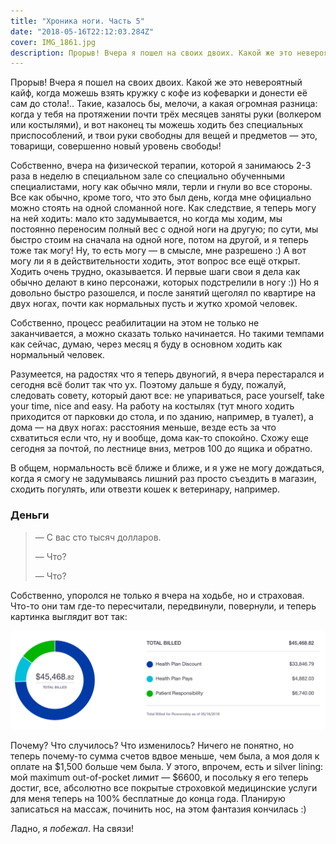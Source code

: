 ```yaml
---
title: "Хроника ноги. Часть 5"
date: "2018-05-16T22:12:03.284Z"
cover: IMG_1861.jpg
description: Прорыв! Вчера я пошел на своих двоих. Какой же это невероятный кайф, когда можешь взять кружку с кофе из кофеварки и донести её сам до стола!
---
```


Прорыв! Вчера я пошел на своих двоих. Какой же это невероятный кайф, когда можешь взять кружку с кофе из кофеварки и донести её сам до стола!.. Такие, казалось бы, мелочи, а какая огромная разница: когда у тебя на протяжении почти трёх месяцев заняты руки (волкером или костылями), и вот наконец ты можешь ходить без специальных приспособлений, и твои руки свободны для вещей и предметов — это, товарищи, совершенно новый уровень свободы!

Собственно, вчера на физической терапии, которой я занимаюсь 2-3 раза в неделю в специальном зале со специально обученными специалистами, ногу как обычно мяли, терли и гнули во все стороны. Все как обычно, кроме того, что это был день, когда мне официально можно стоять на одной сломанной ноге. Как следствие, я теперь могу на ней ходить: мало кто задумывается, но когда мы ходим, мы постоянно переносим полный вес с одной ноги на другую; по сути, мы быстро стоим на сначала на одной ноге, потом на другой, и я теперь тоже так могу! Ну, то есть могу — в смысле, мне разрешено :) А вот могу ли я в действительности ходить, этот вопрос все ещё открыт. Ходить очень трудно, оказывается. И первые шаги свои я дела как обычно делают в кино персонажи, которых подстрелили в ногу :)) Но я довольно быстро разошелся, и после занятий щеголял по квартире на двух ногах, почти как нормальных пусть и жутко хромой человек.

Собственно, процесс реабилитации на этом не только не заканчивается, а можно сказать только начинается. Но такими темпами как сейчас, думаю, через месяц я буду в основном ходить как нормальный человек.

Разумеется, на радостях что я теперь двуногий, я вчера перестарался и сегодня всё болит так что ух. Поэтому дальше я буду, пожалуй, следовать совету, который дают все: не упариваться, pace yourself, take your time, nice and easy. На работу на костылях (тут много ходить приходится от парковки до стола, и по зданию, например, в туалет), а дома — на двух ногах: расстояния меньше, везде есть за что схватиться если что, ну и вообще, дома как-то спокойно. Схожу еще сегодня за почтой, по лестнице вниз, метров 100 до ящика и обратно.

В общем, нормальность всё ближе и ближе, и я уже не могу дождаться, когда я смогу не задумываясь лишний раз просто съездить в магазин, сходить погулять, или отвезти кошек к ветеринару, например.

### Деньги

>    — С вас сто тысяч долларов.
>
>    — Что?
>
>    — Что?

Собственно, упоролся не только я вчера на ходьбе, но и страховая. Что-то они там где-то пересчитали, передвинули, повернули, и теперь картинка выглядит вот так: 

![](Screenshot-2018-05-16-12.52.37.png)

Почему? Что случилось? Что изменилось? Ничего не понятно, но теперь почему-то сумма счетов вдвое меньше, чем была, а моя доля к оплате на $1,500 больше чем была. У этого, впрочем, есть и silver lining: мой maximum out-of-pocket лимит — $6600, и посольку я его теперь достиг, все, абсолютно все покрытые строховкой медицинские услуги для меня теперь на 100% бесплатные до конца года. Планирую записаться на массаж, починить нос, на этом фантазия кончилась :)

Ладно, я _побежал_. На связи!